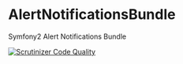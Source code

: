 AlertNotificationsBundle
========================

Symfony2  Alert Notifications Bundle

[![Scrutinizer Code Quality](https://scrutinizer-ci.com/g/rasanga/AlertNotificationsBundle/badges/quality-score.png?b=master)](https://scrutinizer-ci.com/g/rasanga/AlertNotificationsBundle/?branch=master)
